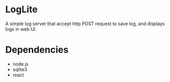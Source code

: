 # LogLite

A simple log server that accept http POST request to save log, and displays logs in web UI.

# Dependencies

* node.js
* sqlite3
* react
